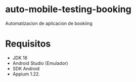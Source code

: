 # auto-mobile-testing-booking
Automatizacion de aplicacion de bookiing


# Requisitos

- JDK 16
- Android Studio (Emulador)
- SDK Android
- Appium 1.22.